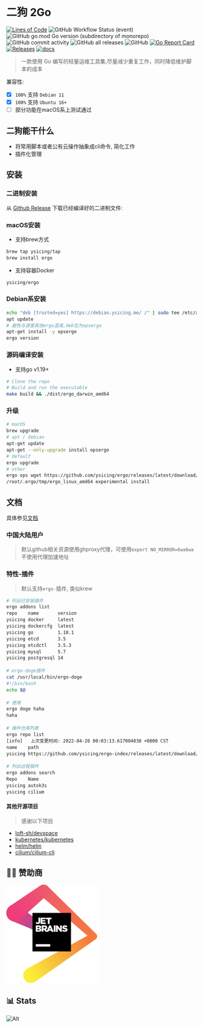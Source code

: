 # 二狗 2Go

[![Lines of Code](https://sonarcloud.io/api/project_badges/measure?project=ysicing_ergo&metric=ncloc)](https://sonarcloud.io/dashboard?id=ysicing_ergo)
![GitHub Workflow Status (event)](https://img.shields.io/github/workflow/status/ysicing/ergo/tag?style=flat-square)
![GitHub go.mod Go version (subdirectory of monorepo)](https://img.shields.io/github/go-mod/go-version/ysicing/ergo?filename=go.mod&style=flat-square)
![GitHub commit activity](https://img.shields.io/github/commit-activity/w/ysicing/ergo?style=flat-square)
![GitHub all releases](https://img.shields.io/github/downloads/ysicing/ergo/total?style=flat-square)
![GitHub](https://img.shields.io/github/license/ysicing/ergo?style=flat-square)
[![Go Report Card](https://goreportcard.com/badge/github.com/ysicing/ergo)](https://goreportcard.com/report/github.com/ysicing/ergo)
[![Releases](https://img.shields.io/github/release-pre/ysicing/ergo.svg)](https://github.com/ysicing/ergo/releases)
[![docs](https://img.shields.io/badge/docs-done-green)](https://ysicing.github.io/ergo/)

> 一款使用 Go 编写的轻量运维工具集,尽量减少重复工作，同时降低维护脚本的成本

兼容性:

- [x] `100%` 支持 `Debian 11`
- [x] `100%` 支持 `Ubuntu 16+`
- [ ] 部分功能在macOS系上测试通过

## 二狗能干什么

- 将常用脚本或者公有云操作抽象成cli命令, 简化工作
- 插件化管理

## 安装

### 二进制安装

从 [Github Release](https://github.com/ysicing/ergo/releases) 下载已经编译好的二进制文件:

### macOS安装

- 支持brew方式

```bash
brew tap ysicing/tap
brew install ergo
```

- 支持容器Docker

```bash
ysicing/ergo
```

### Debian系安装

```bash
echo "deb [trusted=yes] https://debian.ysicing.me/ /" | sudo tee /etc/apt/sources.list.d/ergo.list
apt update
# 避免与源里其他ergo混淆,deb包为opsergo
apt-get install -y opsergo
ergo version
```

### 源码编译安装

- 支持go v1.19+

```bash
# Clone the repo
# Build and run the executable
make build && ./dist/ergo_darwin_amd64
```

### 升级

```bash
# macOS
brew upgrade
# apt / debian
apt-get update
apt-get --only-upgrade install opsergo
# default
ergo upgrade
# other
ergo ops wget https://github.com/ysicing/ergo/releases/latest/download/ergo_linux_amd64
/root/.ergo/tmp/ergo_linux_amd64 experimental install
```

## 文档

具体参见[文档](./docs/index.md)

### 中国大陆用户

> 默认github相关资源使用ghproxy代理，可使用`export NO_MIRROR=6wa6wa`不使用代理加速地址

### 特性-插件

> 默认支持`ergo-`插件, 类似krew

```bash
# 列出已安装插件
ergo addons list
repo    name       version
ysicing docker     latest
ysicing dockercfg  latest
ysicing go         1.18.1
ysicing etcd       3.5
ysicing etcdctl    3.5.3
ysicing mysql      5.7
ysicing postgresql 14

# ergo-doge插件
cat /usr/local/bin/ergo-doge
#!/bin/bash
echo $@

# 使用
ergo doge haha
haha

# 插件仓库列表
ergo repo list
[info]   上次变更时间: 2022-04-26 00:03:13.617004838 +0800 CST
name    path                                                                        source
ysicing https://github.com/ysicing/ergo-index/releases/latest/download/default.yaml remote

# 列出远程插件
ergo addons search
Repo    Name
ysicing autok3s
ysicing cilium
```

#### 其他开源项目

> 感谢以下项目

- [loft-sh/devspace](https://github.com/loft-sh/devspace)
- [kubernetes/kubernetes](https://github.com/kubernetes/kubernetes)
- [helm/helm](https://github.com/helm/helm)
- [cilium/cilium-cli](https://github.com/cilium/cilium-cli)

## 🎉🎉 赞助商

[![jetbrains](docs/jetbrains.svg)](https://www.jetbrains.com/?from=ergo)

## 📊 Stats

![Alt](https://repobeats.axiom.co/api/embed/7067f86501e4c17c2f638dcc419df0a047b01208.svg "Repobeats analytics image")
